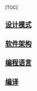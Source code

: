 ---
---

[TOC]

## [设计模式](page/design_pattern)

## [软件架构](page/architecture)

## [编程语言](page/language)

## [编译](page/compile)
